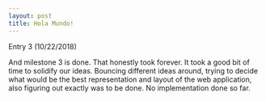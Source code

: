 ```yaml
---
layout: post
title: Hola Mundo!
---
```


Entry 3 (10/22/2018)

And milestone 3 is done. That honestly took forever. It took a good bit of time to solidify 
our ideas. Bouncing different ideas around, trying to decide what would be the best 
representation and layout of the web application, also figuring out exactly was to be done.
No implementation done so far.
